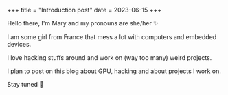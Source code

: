+++
title = "Introduction post"
date = 2023-06-15
+++

Hello there, I'm Mary and my pronouns are she/her ✨

I am some girl from France that mess a lot with computers and embedded devices.

I love hacking stuffs around and work on (way too many) weird projects.

I plan to post on this blog about GPU, hacking and about projects I work on.

Stay tuned 💖
